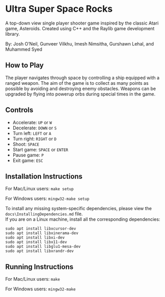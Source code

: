 # Ultra Super Space Rocks

A top-down view single player shooter game inspired by the classic Atari game, Asteroids. Created using C++ and the Raylib game development library.

By: Josh O’Neil, Gunveer Vilkhu, Imesh Nimsitha, Gurshawn Lehal, and Muhammed Syed

## How to Play

The player navigates through space by controlling a ship equipped with a ranged weapon. The aim of the game is to collect as many points as possible by avoiding and destroying enemy obstacles. Weapons can be upgraded by flying into powerup orbs during special times in the game.

## Controls

- Accelerate: `UP` or `W`
- Decelerate: `DOWN` or `S`
- Turn left: `LEFT` or `A`
- Turn right: `RIGHT` or `D`
- Shoot: `SPACE`
- Start game: `SPACE` or `ENTER`
- Pause game: `P`
- Exit game: `ESC`

## Installation Instructions

For Mac/Linux users:
`make setup`

For Windows users:
`mingw32-make setup`

To install any missing system-specific dependencies, please view the `docs\InstallingDependencies.md` file.  
If you are on a Linux machine, install all the corresponding dependencies:

```
sudo apt install libxcursor-dev
sudo apt install libxinerama-dev
sudo apt install libxi-dev
sudo apt install libx11-dev
sudo apt install libglu1-mesa-dev
sudo apt install libxrandr-dev
```

## Running Instructions

For Mac/Linux users:
`make`

For Windows users:
`mingw32-make`
